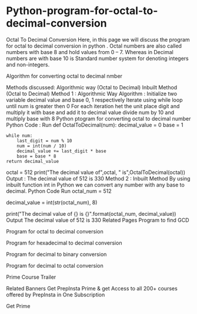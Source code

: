 # Python-program-for-octal-to-decimal-conversion

Octal To Decimal Conversion
Here, in this page we will discuss the program for octal to decimal conversion in python . Octal numbers are also called numbers with base 8 and hold values from 0 – 7. Whereas in Decimal numbers are with base 10 is Standard number system for denoting integers and non-integers. 

Algorithm for converting octal to decimal nmber

Methods discussed:
Algorithmic way (Octal to Decimal)
Inbuilt Method (Octal to Decimal)
Method 1 : Algorithmic Way
Algorithm :
Initialize two variable decimal value and base 0, 1 respectively
Iterate using while loop until num is greater then 0
For each iteration het the unit place digit and multiply it with base and add it to decimal value
divide num by 10 and multiply base with 8
Python ptogram for converting octal to decimal number
Python Code :
Run
def OctalToDecimal(num):
    decimal_value = 0
    base = 1

    while num:
        last_digit = num % 10
        num = int(num / 10)
        decimal_value += last_digit * base
        base = base * 8
    return decimal_value


octal = 512
print("The decimal value of",octal, " is",OctalToDecimal(octal))
Output :
The decimal value of 512 is 330
Method 2 : Inbuilt Method
By using inbuilt function int in Python we can convert any number with any base to decimal.
Python Code
Run
octal_num = 512

decimal_value = int(str(octal_num), 8)

print("The decimal value of {} is {}".format(octal_num, decimal_value))
Output
The decimal value of 512 is 330
Related Pages
Program to find GCD

Program for octal to decimal conversion

Program for hexadecimal to decimal conversion

Program for decimal to binary conversion

Program for decimal to octal conversion

Prime Course Trailer

Related Banners
Get PrepInsta Prime & get Access to all 200+ courses offered by PrepInsta in One Subscription

Get Prime

